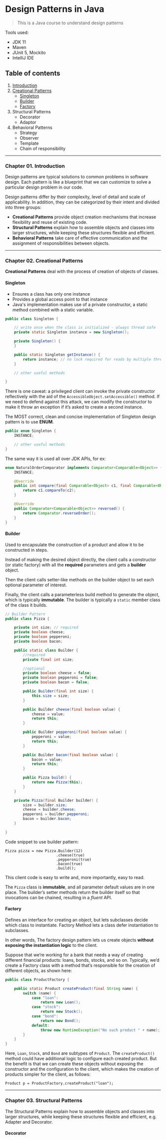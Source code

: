 # Design Patterns in Java

> This is a Java course to understand design patterns

Tools used:

- JDK 11
- Maven
- JUnit 5, Mockito
- IntelliJ IDE

## Table of contents

1. [Introduction](https://github.com/backstreetbrogrammer/29_DesignPatterns#chapter-01-introduction)
2. [Creational Patterns](https://github.com/backstreetbrogrammer/29_DesignPatterns#chapter-02-creational-patterns)
    - [Singleton](https://github.com/backstreetbrogrammer/29_DesignPatterns#singleton)
    - [Builder](https://github.com/backstreetbrogrammer/29_DesignPatterns#builder)
    - [Factory](https://github.com/backstreetbrogrammer/29_DesignPatterns#factory)
3. Structural Patterns
    - Decorator
    - Adaptor
4. Behavioral Patterns
    - Strategy
    - Observer
    - Template
    - Chain of responsibility

---

### Chapter 01. Introduction

Design patterns are typical solutions to common problems in software design. Each pattern is like a blueprint that we
can customize to solve a particular design problem in our code.

Design patterns differ by their complexity, level of detail and scale of applicability. In addition, they can be
categorized by their intent and divided into three groups:

- **Creational Patterns** provide object creation mechanisms that increase flexibility and reuse of existing code.
- **Structural Patterns** explain how to assemble objects and classes into larger structures, while keeping these
  structures flexible and efficient.
- **Behavioral Patterns** take care of effective communication and the assignment of responsibilities between objects.

---

### Chapter 02. Creational Patterns

**Creational Patterns** deal with the process of creation of objects of classes.

#### Singleton

- Ensures a class has only one instance
- Provides a global access point to that instance
- Java's implementation makes use of a private constructor, a static method combined with a static variable.

```java
public class Singleton {

    // write once when the class is initialized - always thread safe
    private static Singleton instance = new Singleton();

    private Singleton() {
    }

    public static Singleton getInstance() {
        return instance; // no lock required for reads by multiple threads
    }

    // other useful methods

}
```

There is one caveat: a privileged client can invoke the private constructor reflectively with the aid of the
`AccessibleObject.setAccessible()` method. If we need to defend against this attack, we can modify the constructor to
make it throw an exception if it’s asked to create a second instance.

The MOST correct, clean and concise implementation of Singleton design pattern is to use **ENUM**.

```java
public enum Singleton {
    INSTANCE;

    // other useful methods
}
```

The same way it is used all over JDK APIs, for ex:

```java
enum NaturalOrderComparator implements Comparator<Comparable<Object>> {
    INSTANCE;

    @Override
    public int compare(final Comparable<Object> c1, final Comparable<Object> c2) {
        return c1.compareTo(c2);
    }

    @Override
    public Comparator<Comparable<Object>> reversed() {
        return Comparator.reverseOrder();
    }
}
```

#### Builder

Used to encapsulate the construction of a product and allow it to be constructed in steps.

Instead of making the desired object directly, the client calls a constructor (or static factory) with all the
**required** parameters and gets a **builder** object.

Then the client calls setter-like methods on the builder object to set each optional parameter of interest.

Finally, the client calls a parameterless build method to generate the object, which is typically **immutable**. The
builder is typically a `static` member class of the class it builds.

```java
// Builder Pattern
public class Pizza {

    private int size; // required
    private boolean cheese;
    private boolean pepperoni;
    private boolean bacon;

    public static class Builder {
        //required
        private final int size;

        //optional
        private boolean cheese = false;
        private boolean pepperoni = false;
        private boolean bacon = false;

        public Builder(final int size) {
            this.size = size;
        }

        public Builder cheese(final boolean value) {
            cheese = value;
            return this;
        }

        public Builder pepperoni(final boolean value) {
            pepperoni = value;
            return this;
        }

        public Builder bacon(final boolean value) {
            bacon = value;
            return this;
        }

        public Pizza build() {
            return new Pizza(this);
        }
    }

    private Pizza(final Builder builder) {
        size = builder.size;
        cheese = builder.cheese;
        pepperoni = builder.pepperoni;
        bacon = builder.bacon;
    }

}
```

Code snippet to use builder pattern:

```
Pizza pizza = new Pizza.Builder(12)
                       .cheese(true)
                       .pepperoni(true)
                       .bacon(true)
                       .build();
```

This client code is easy to write and, more importantly, easy to read.

The `Pizza` class is **immutable**, and all parameter default values are in one place. The builder’s setter methods
return the builder itself so that invocations can be chained, resulting in a _fluent_ API.

#### Factory

Defines an interface for creating an object, but lets subclasses decide which class to instantiate. Factory Method lets
a class defer instantiation to subclasses.

In other words, The factory design pattern lets us create objects **without exposing the instantiation logic** to the
client.

Suppose that we’re working for a bank that needs a way of creating different financial products: loans, bonds, stocks,
and so on. Typically, we’d create a Factory class with a method that’s responsible for the creation of different
objects, as shown here:

```java
public class ProductFactory {

    public static Product createProduct(final String name) {
        switch (name) {
            case "loan":
                return new Loan();
            case "stock":
                return new Stock();
            case "bond":
                return new Bond();
            default:
                throw new RuntimeException("No such product " + name);
        }
    }
}
```

Here, `Loan`, `Stock`, and `Bond` are subtypes of `Product`. The `createProduct()` method could have additional logic to
configure each created product. But the benefit is that we can create these objects without exposing the constructor and
the configuration to the client, which makes the creation of products simpler for the client, as follows:

```
Product p = ProductFactory.createProduct("loan");
```

---

### Chapter 03. Structural Patterns

The Structural Patterns explain how to assemble objects and classes into larger structures, while keeping these
structures flexible and efficient, e.g. Adapter and Decorator.

#### Decorator

